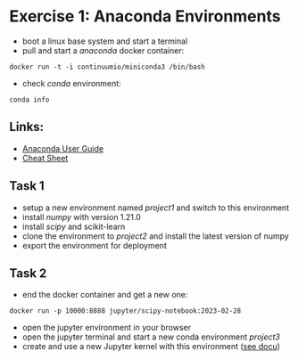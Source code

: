 # Exercise 1: Anaconda Environments
* boot a linux base system and start a terminal
* pull and start a *anaconda* docker container:
```
docker run -t -i continuumio/miniconda3 /bin/bash
```
* check *conda* environment:
```
conda info
```

## Links:
* [Anaconda User Guide](https://docs.conda.io/projects/conda/en/latest/user-guide/index.html)
* [Cheat Sheet](https://docs.conda.io/projects/conda/en/latest/_downloads/a35958a2a7fa1e927e7dfb61ebcd69a9/conda-4.14.pdf)

## Task 1
* setup a new environment named *project1* and switch to this environment
* install *numpy* with version 1.21.0
* install *scipy* and scikit-learn
* clone the environment to *project2* and install the latest version of numpy
* export the environment for deployment

## Task 2
* end the docker container and get a new one:
```
docker run -p 10000:8888 jupyter/scipy-notebook:2023-02-28
```
* open the jupyter environment in your browser
* open the jupyter terminal and start a new conda environment *project3*
* create and use a new Jupyter kernel with this environment ([see docu](http://echrislynch.com/2019/02/01/adding-an-environment-to-jupyter-notebooks/))

